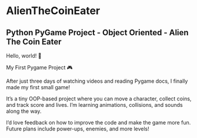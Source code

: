 # AlienTheCoinEater

Python PyGame Project - Object Oriented - Alien The Coin Eater 
---------------------------------------------------------------
Hello, world! 👋

My First Pygame Project 🎮

After just three days of watching videos and reading Pygame docs, I finally made my first small game!

It’s a tiny OOP-based project where you can move a character, collect coins, and track score and lives. I’m learning animations, collisions, and sounds along the way.

I’d love feedback on how to improve the code and make the game more fun. Future plans include power-ups, enemies, and more levels!
